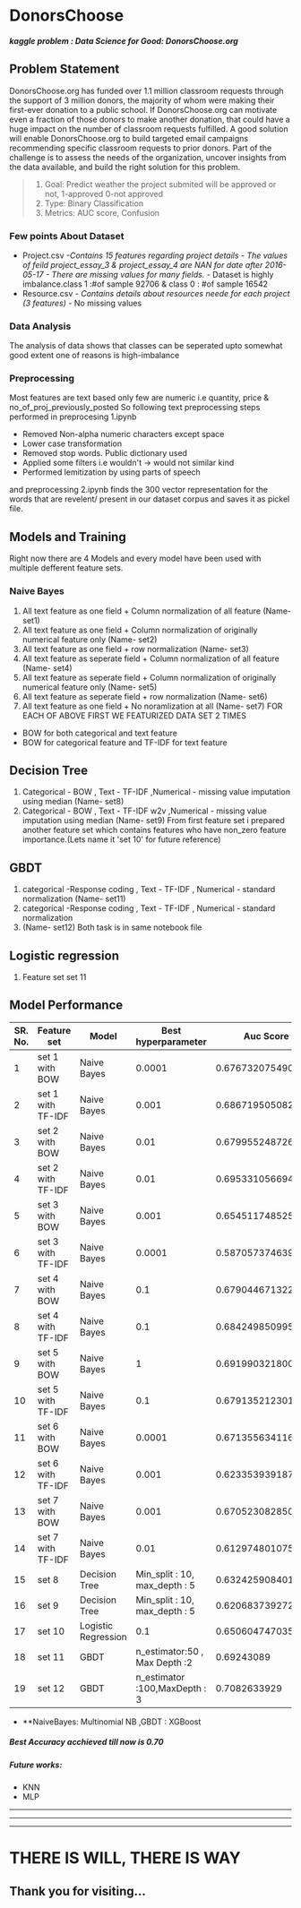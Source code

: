 # DonorsChoose
##### kaggle problem : Data Science for Good: DonorsChoose.org

## Problem Statement
DonorsChoose.org has funded over 1.1 million classroom requests through the support of 3 million donors, the majority of whom were making their first-ever donation to a public school. If DonorsChoose.org can motivate even a fraction of those donors to make another donation, that could have a huge impact on the number of classroom requests fulfilled.
A good solution will enable DonorsChoose.org to build targeted email campaigns recommending specific classroom requests to prior donors. Part of the challenge is to assess the needs of the organization, uncover insights from the data available, and build the right solution for this problem.

>1. Goal: Predict weather the project submited will be approved or not, 1-approved 0-not approved
>2. Type: Binary Classification
>3. Metrics: AUC score, Confusion

### Few points About Dataset
* Project.csv
*-Contains 15 features regarding project details 
*- The values of feild  project_essay_3 & project_essay_4 are NAN for date after 2016-05-17 
-* There are missing values for many fields.
-* Dataset is highly imbalance.class 1 :#of sample 92706  & class  0 : #of sample 16542
* Resource.csv 
*-  Contains  details about resources neede for each project (3 features)
-*  No missing values 

### Data Analysis 
The analysis of data shows that classes can be seperated upto somewhat good extent one of reasons is high-imbalance

### Preprocessing 
Most features are text based only few are numeric i.e quantity, price & no_of_proj_previously_posted
So following text preprocessing steps performed in preprocesing 1.ipynb
*  Removed Non-alpha numeric characters except space
*  Lower case transformation
*  Removed stop words. Public dictionary used
*  Applied some filters i.e wouldn't -> would not similar kind
*  Performed lemitization by using parts of speech

and preprocessing 2.ipynb finds the 300 vector representation for the words that are revelent/ present in our dataset corpus and saves it as pickel file.

## Models and Training 
Right now there are 4 Models and every model have been used with multiple defferent feature sets.
### Naive Bayes
1. All text feature as one field + Column normalization of all feature (Name- set1)
2. All text feature as one field + Column normalization of originally numerical  feature only (Name- set2)
3. All text feature as one field + row normalization (Name- set3)
4. All text feature as seperate field + Column normalization of all feature (Name- set4)
5. All text feature as seperate field + Column normalization of originally numerical feature only (Name- set5)
6. All text feature as seperate field + row normalization (Name- set6)
7. All text feature as one field + No noramlization at all (Name- set7)
FOR EACH OF  ABOVE FIRST WE FEATURIZED DATA SET 2 TIMES  
* BOW for both categorical and text feature
* BOW for categorical feature and TF-IDF for text feature
## Decision Tree
1. Categorical - BOW , Text - TF-IDF ,Numerical - missing value imputation using median (Name- set8)
2. Categorical - BOW , Text - TF-IDF w2v ,Numerical - missing value imputation using median (Name- set9)
From first feature set i prepared another feature set which contains features who have non_zero feature importance.(Lets name it 'set 10'  for future reference)
## GBDT
1. categorical -Response coding , Text - TF-IDF , Numerical - standard normalization (Name- set11)
2. categorical -Response coding , Text - TF-IDF , Numerical - standard normalization
3. (Name- set12)
Both task is in same notebook file
## Logistic regression
1. Feature set set 11


## Model Performance

|SR. No.| Feature set | Model | Best hyperparameter | Auc Score |
| ------ | ------ | ------ | ------ | ------ |
|1|set 1 with BOW| Naive Bayes|0.0001|0.6767320754908597|
|2|set 1 with TF-IDF|Naive Bayes|0.001|0.6867195050820073|	
|3|set 2 with BOW|Naive Bayes|0.01|0.6799552487265281|
|4|set 2 with TF-IDF|Naive Bayes|0.01|0.6953310566942157|
|5|set 3 with BOW|Naive Bayes|0.001|0.654511748525141|
|6|set 3 with TF-IDF|Naive Bayes|0.0001|0.58705737463986|	
|7|set 4 with BOW|Naive Bayes|0.1|0.6790446713222033|
|8|set 4 with TF-IDF|Naive Bayes|0.1|0.6842498509955538|
|9|set 5 with BOW|Naive Bayes|1|0.691990321800742|
|10|set 5 with TF-IDF|Naive Bayes|0.1|0.6791352123015159|
|11|set 6 with BOW|Naive Bayes|0.0001|0.6713556341165524|
|12|set 6 with TF-IDF|Naive Bayes|0.001|0.6233539391879825|
|13|set 7 with BOW|Naive Bayes|0.001|0.6705230828509751|
|14|set 7 with TF-IDF|Naive Bayes|0.01|0.6129748010751123|
|15|set 8|Decision Tree|Min_split : 10, max_depth : 5|0.63242590840162|
|16|set 9|Decision Tree|Min_split : 10, max_depth : 5|0.6206837392724464|
|17|set 10|Logistic Regression|0.1|0.6506047470359109|
|18|set 11|GBDT|n_estimator:50 ,	Max Depth :2|0.69243089|
|19|set 12|GBDT|n_estimator	:100,MaxDepth : 3|0.7082633929|

- **NaiveBayes: Multinomial NB ,GBDT : XGBoost
##### Best Accuracy acchieved till now is 0.70

##### Future works:
* KNN
* MLP

* **   
* **
* **
#  THERE IS WILL, THERE IS WAY
## Thank you for visiting...                                          

